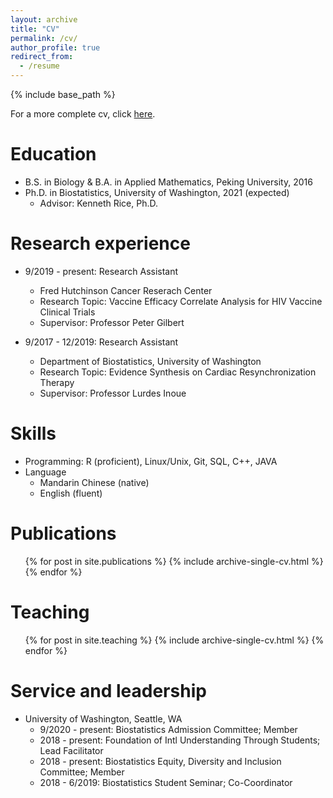 ```yaml
---
layout: archive
title: "CV"
permalink: /cv/
author_profile: true
redirect_from:
  - /resume
---
```


{% include base_path %}

For a more complete cv, click <a href="https://KenLi93.github.io/files/Kendrick_Li_CV_2020.pdf">here</a>.


Education
======
* B.S. in Biology & B.A. in Applied Mathematics, Peking University, 2016
* Ph.D. in Biostatistics, University of Washington, 2021 (expected)
  * Advisor: Kenneth Rice, Ph.D.

Research experience
======
* 9/2019 - present: Research Assistant
  * Fred Hutchinson Cancer Reserach Center
  * Research Topic: Vaccine Efficacy Correlate Analysis for HIV Vaccine Clinical Trials
  * Supervisor: Professor Peter Gilbert

* 9/2017 - 12/2019: Research Assistant
  * Department of Biostatistics, University of Washington
  * Research Topic: Evidence Synthesis on Cardiac Resynchronization Therapy
  * Supervisor: Professor Lurdes Inoue
  
Skills
======
* Programming: R (proficient), Linux/Unix, Git, SQL, C++, JAVA
* Language
  * Mandarin Chinese (native)
  * English (fluent)

Publications
======
  <ul>{% for post in site.publications %}
    {% include archive-single-cv.html %}
  {% endfor %}</ul>
  
Teaching
======
  <ul>{% for post in site.teaching %}
    {% include archive-single-cv.html %}
  {% endfor %}</ul>
  
Service and leadership
======
* University of Washington, Seattle, WA
  * 9/2020 - present: Biostatistics Admission Committee; Member 
  * 2018 - present: Foundation of Intl Understanding Through Students; Lead Facilitator 
  * 2018 - present: Biostatistics Equity, Diversity and Inclusion Committee; Member 
  * 2018 - 6/2019: Biostatistics Student Seminar; Co-Coordinator 
